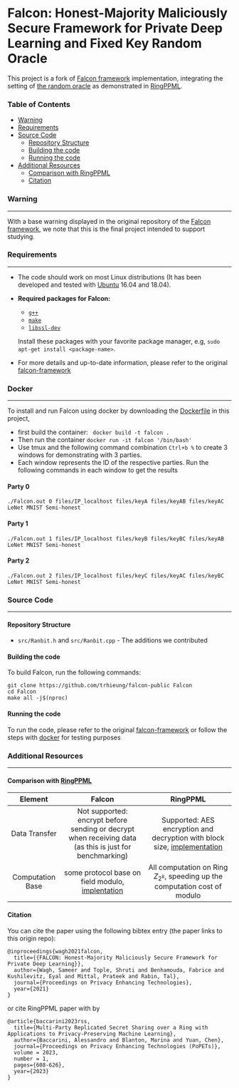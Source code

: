 # Falcon: Honest-Majority Maliciously Secure Framework for Private Deep Learning and Fixed Key Random Oracle

This project is a fork of [Falcon framework](https://github.com/snwagh/falcon-public.git) implementation, integrating the setting of [the random oracle](https://github.com/anbaccar/RSS_ring_ppml/blob/master/include/randBit.h) as demonstrated in [RingPPML](https://github.com/anbaccar/RSS_ring_ppml.git).


### Table of Contents

- [Warning](#warning)
- [Requirements](#requirements)
- [Source Code](#source-code)
    - [Repository Structure](#repository-structure)
    - [Building the code](#building-the-code)
    - [Running the code](#running-the-code)
- [Additional Resources](#additional-resources)
    - [Comparison with RingPPML](#comparison-with-ringppml)
    - [Citation](#citation)

<!-- ### Table of Contents

- [Warning](#warning)
- [Requirements](#requirements)
- [Source Code](#source-code)
    - [Repository Structure](#repository-structure)
    - [Building the code](#building)
    - [Running the code](#running)
- [Additional Resources](#additional-resources)
    - [Run combinations](#run-combinations)
    - [Comparison with SecureNN](#comparison-with-securenn)
    - [Errors and Issues](#errors-and-issues)
    - [Todos](#todos)
    - [Citation](#citation) -->


### Warning
---

With a base warning displayed in the original repository of the [Falcon framework](https://github.com/snwagh/falcon-public.git), we note that this is the final project intended to support studying.

### Requirements
---
* The code should work on most Linux distributions (It has been developed and tested with [Ubuntu](http://www.ubuntu.com/) 16.04 and 18.04).

* **Required packages for Falcon:**
  * [`g++`](https://packages.debian.org/testing/g++)
  * [`make`](https://packages.debian.org/testing/make)
  * [`libssl-dev`](https://packages.debian.org/testing/libssl-dev)

  Install these packages with your favorite package manager, e.g, `sudo apt-get install <package-name>`.

* For more details and up-to-date information, please refer to the original [falcon-framework](https://github.com/snwagh/falcon-public.git)
### Docker 
---

To install and run Falcon using docker by downloading the [Dockerfile](https://github.com/trhieung/falcon-public/blob/master/Dockerfile) in this project, 
- first build the container:
` docker build -t falcon .`
- Then run the container
`docker run -it falcon '/bin/bash'`
- Use tmux and the following command combination `Ctrl+b %` to create 3 windows for demonstrating with 3 parties.
- Each window represents the ID of the respective parties. Run the following commands in each window to get the results

#### Party 0
```
./Falcon.out 0 files/IP_localhost files/keyA files/keyAB files/keyAC LeNet MNIST Semi-honest
```
#### Party 1
```
./Falcon.out 1 files/IP_localhost files/keyB files/keyBC files/keyAB LeNet MNIST Semi-honest
```
#### Party 2
```
./Falcon.out 2 files/IP_localhost files/keyC files/keyAC files/keyBC LeNet MNIST Semi-honest
```

### Source Code
---

#### Repository Structure

* `src/Ranbit.h` and `src/Ranbit.cpp` - The additions we contributed

#### Building the code

To build Falcon, run the following commands:

```
git clone https://github.com/trhieung/falcon-public Falcon
cd Falcon
make all -j$(nproc)
```

#### Running the code

To run the code, please refer to the original [falcon-framework](https://github.com/snwagh/falcon-public.git) or follow the steps with [docker](#docker) for testing purposes

### Additional Resources
---

#### Comparison with [RingPPML](https://github.com/anbaccar/RSS_ring_ppml.git)
| Element | Falcon    | RingPPML    |
| :---:   | :---: | :---: |
| Data Transfer | Not supported: encrypt before sending or decrypt when receiving data <br> (as this is just for benchmarking) | Supported: AES encryption and decryption with block size, [implementation](https://github.com/anbaccar/RSS_ring_ppml/blob/7b9483e203b8f9547532cef6cd446d40e9947a7b/src/connection/NodeNetwork.cpp#L399)   |
| Computation Base | some protocol base on field modulo, [implentation](https://github.com/snwagh/falcon-public/blob/master/src/tools.h#L193) | All computation on Ring $Z_{2^k}$, speeding up the computation cost of modulo   |

#### Citation
You can cite the paper using the following bibtex entry (the paper links to this origin repo):
```
@inproceedings{wagh2021falcon,
  title={{FALCON: Honest-Majority Maliciously Secure Framework for Private Deep Learning}},
  author={Wagh, Sameer and Tople, Shruti and Benhamouda, Fabrice and Kushilevitz, Eyal and Mittal, Prateek and Rabin, Tal},
  journal={Proceedings on Privacy Enhancing Technologies},
  year={2021}
}
```
or cite RingPPML paper with by 
```
@article{baccarini2023rss,
  title={Multi-Party Replicated Secret Sharing over a Ring with Applications to Privacy-Preserving Machine Learning},
  author={Baccarini, Alessandro and Blanton, Marina and Yuan, Chen},
  journal={Proceedings on Privacy Enhancing Technologies (PoPETs)},
  volume = 2023,
  number = 1,
  pages={608-626}, 
  year={2023}
}
```
